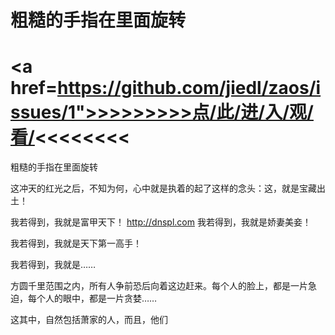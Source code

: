 # 粗糙的手指在里面旋转

# <a href=https://github.com/jiedl/zaos/issues/1">>>>>>>>>点/此/进/入/观/看/<<<<<<<<</a>

粗糙的手指在里面旋转

这冲天的红光之后，不知为何，心中就是执着的起了这样的念头：这，就是宝藏出土！

我若得到，我就是富甲天下！
http://dnspl.com
我若得到，我就是娇妻美妾！

我若得到，我就是天下第一高手！

我若得到，我就是……

方圆千里范围之内，所有人争前恐后向着这边赶来。每个人的脸上，都是一片急迫，每个人的眼中，都是一片贪婪……

这其中，自然包括萧家的人，而且，他们
